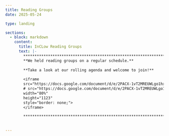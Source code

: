 ```yaml
---
title: Reading Groups
date: 2025-05-24

type: landing

sections:
  - block: markdown
    content:
      title: InCLow Reading Groups
      text: |-
        **********************************************************************************        
        **We held reading groups on a regular schedule.**
        
        **Take a look at our rolling agenda and welcome to join!**
         
        <iframe 
        src="https://docs.google.com/document/d/e/2PACX-1vT2MREUWLgo1hxuo8DEYlyFa9ggTjOy7LzFzAs6wkd2VH_QpB2WGPQkClcGhiIMX0NCtG3RWlCtWt_F/pub?embedded=true"
        # src="https://docs.google.com/document/d/e/2PACX-1vT2MREUWLgo1hxuo8DEYlyFa9ggTjOy7LzFzAs6wkd2VH_QpB2WGPQkClcGhiIMX0NCtG3RWlCtWt_F/preview" 
        width="80%" 
        height="1123" 
        style="border: none;">
        </iframe>

        **********************************************************************************
        
 
---
```

